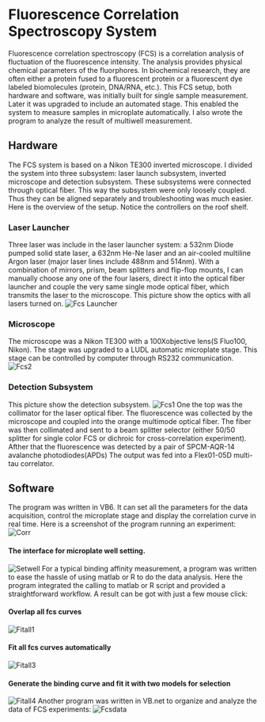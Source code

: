 # Fluorescence Correlation Spectroscopy System
Fluorescence correlation spectroscopy (FCS)  is a correlation analysis of fluctuation of 
the fluorescence intensity. The analysis provides physical chemical parameters of the fluorphores. 
In biochemical research, they are often either a protein fused to a fluorescent protein or 
a fluorescent dye labeled biomolecules (protein, DNA/RNA, etc.). This FCS setup, both hardware
and software, was initially built for single sample measurement. Later it was upgraded to include 
an automated stage. This enabled the system to measure samples in microplate automatically. 
I also wrote the program to analyze the result of multiwell measurement.
## Hardware
The FCS system is based on a Nikon TE300 inverted microscope. I divided the system into three
subsystem: laser launch subsystem, inverted microscope and detection subsystem. These subsystems
were connected through optical fiber. This way the subsystem were only loosely coupled. Thus they can
be aligned separately and troubleshooting was much easier. Here is the overview of the setup. Notice 
the controllers on the roof shelf.

### Laser Launcher
Three laser was include in the laser launcher system: a 532nm Diode pumped solid state laser, a 632nm 
He-Ne laser and an air-cooled multiline Argon laser (major laser lines include 488nm and 514nm). With 
a combination of mirrors, prism, beam splitters and flip-flop mounts, I can manually choose any one 
of the four lasers, direct it into the optical fiber launcher and couple the very same single mode
optical fiber, which transmits the laser to the microscope. This picture show the optics with all 
lasers turned on.
![Fcs Launcher](instruments/fcs-launcher.JPG)
### Microscope
The microscope was a Nikon TE300 with a 100Xobjective lens(S Fluo100, Nikon). The stage was upgraded
to a LUDL automatic microplate stage. This stage can be controlled by computer through RS232 
communication.
![Fcs2](instruments/fcs2.JPG)
### Detection Subsystem
This picture show the detection subsystem.
![Fcs1](instruments/fcs1.JPG)
One the top was the collimator for the laser optical fiber. The fluorescence was collected by the 
microscope and coupled into the orange multimode optical fiber. The fiber was then collimated and 
sent to a beam splitter selector (either 50/50 splitter for single color FCS or dichroic for 
cross-correlation experiment). Afther that the fluorescence was detected by a pair of SPCM-AQR-14
avalanche photodiodes(APDs) The output was fed into a Flex01-05D multi-tau correlator.

## Software
The program was written in VB6. It can set all the parameters for the data acquisition, control
the microplate stage and display the correlation curve in real time. Here is a screenshot of the 
program running an experiment:
![Corr](images/corr.PNG)
#### The interface for microplate well setting.
![Setwell](images/setwell.PNG)
For a typical binding affinity measurement, a program was written to ease the hassle of using matlab
or R to do the data analysis. Here the program integrated the calling to matlab or R script and 
provided a straightforward workflow. A result can be got with just a few mouse click:
#### Overlap all fcs curves
![Fitall1](images/fitall1.PNG)
#### Fit all fcs curves automatically
![Fitall3](images/fitall3.PNG)
#### Generate the binding curve and fit it with two models for selection
![Fitall4](images/fitall4.PNG)
Another program was written in VB.net to organize and analyze the data of FCS experiments:
![Fcsdata](images/fcsdata.PNG)
